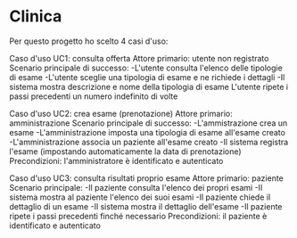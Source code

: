 # Clinica
Per questo progetto ho scelto 4 casi d'uso:

Caso d'uso UC1: consulta offerta
Attore primario: utente non registrato
Scenario principale di successo: 
  -L'utente consulta l'elenco delle tipologie di esame
  -L'utente sceglie una tipologia di esame e ne richiede i dettagli 
  -Il sistema mostra descrizione e nome della tipologia di esame
L'utente ripete i passi precedenti un numero indefinito di volte


Caso d'uso UC2: crea esame (prenotazione)
Attore primario: amministrazione
Scenario principale di successo: 
  -L'ammistrazione crea un esame
  -L'amministrazione imposta una tipologia di esame all'esame creato
  -L'amministrazione associa un paziente all'esame creato
  -Il sistema registra l'esame (impostando automaticamente la data di prenotazione)
Precondizioni: l'amministratore è identificato e autenticato

Caso d'uso UC3: consulta risultati proprio esame
Attore primario: paziente
Scenario principale:
  -Il paziente consulta l'elenco dei propri esami
  -Il sistema mostra al paziente l'elenco dei suoi esami
  -Il paziente chiede il dettaglio di un esame
  -Il sistema mostra il dettaglio dell'esame
  -Il paziente ripete i passi precedenti finché necessario
Precondizioni: il paziente è identificato e autenticato
